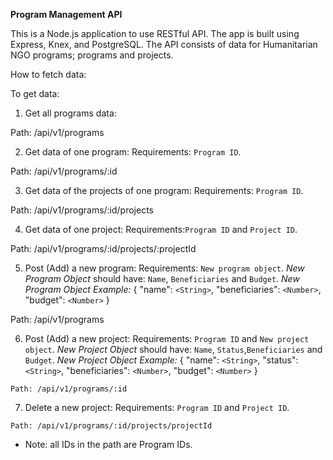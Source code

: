 **Program Management API**

This is a Node.js application to use RESTful API. The app is built using Express, Knex, and PostgreSQL. The API consists of data for Humanitarian NGO programs; programs and projects.

How to fetch data:

To get data:

1. Get all programs data:

  Path: /api/v1/programs

2. Get data of one program:
  Requirements: `Program ID`.

  Path: /api/v1/programs/:id

3. Get data of the projects of one program:
  Requirements: `Program ID`.

  Path: /api/v1/programs/:id/projects

4. Get data of one project:
  Requirements:`Program ID` and `Project ID`.

  Path: /api/v1/programs/:id/projects/:projectId

5. Post (Add) a new program:
  Requirements: `New program object`.
  *New Program Object* should have: `Name`, `Beneficiaries` and `Budget`.
  *New Program Object Example:*
  {
    "name": `<String>`,
    "beneficiaries": `<Number>`,
    "budget": `<Number>`
  }

  Path: /api/v1/programs


  6. Post (Add) a new project:
    Requirements: `Program ID` and `New project object`.
    *New Project Object* should have: `Name`, `Status`,`Beneficiaries` and `Budget`.
    *New Project Object Example:*
    {
      "name": `<String>`,
      "status": `<String>`,
      "beneficiaries": `<Number>`,
      "budget": `<Number>`
    }

    Path: /api/v1/programs/:id

  7. Delete  a new project:
    Requirements: `Program ID` and `Project ID`.

    Path: /api/v1/programs/:id/projects/projectId


* Note: all IDs in the path are Program IDs.
